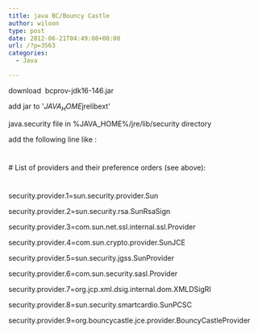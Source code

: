 ```yaml
---
title: java BC/Bouncy Castle
author: wiloon
type: post
date: 2012-06-21T04:49:08+00:00
url: /?p=3563
categories:
  - Java

---
```

download  bcprov-jdk16-146.jar

add jar to '$JAVA_HOME$jrelibext'

java.security file in %JAVA_HOME%/jre/lib/security directory

add the following line like :

#
  
\# List of providers and their preference orders (see above):
  
#
  
security.provider.1=sun.security.provider.Sun
  
security.provider.2=sun.security.rsa.SunRsaSign
  
security.provider.3=com.sun.net.ssl.internal.ssl.Provider
  
security.provider.4=com.sun.crypto.provider.SunJCE
  
security.provider.5=sun.security.jgss.SunProvider
  
security.provider.6=com.sun.security.sasl.Provider
  
security.provider.7=org.jcp.xml.dsig.internal.dom.XMLDSigRI
  
security.provider.8=sun.security.smartcardio.SunPCSC
  
security.provider.9=org.bouncycastle.jce.provider.BouncyCastleProvider